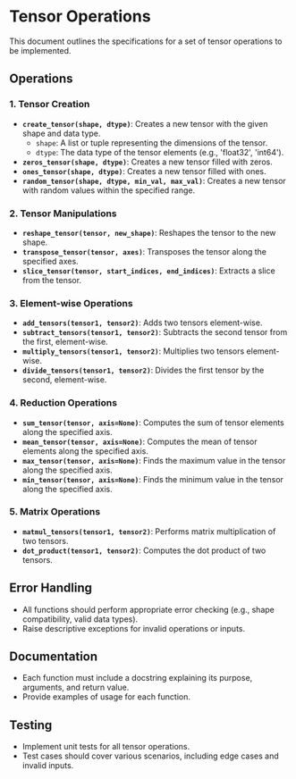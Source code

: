 # Tensor Operations

This document outlines the specifications for a set of tensor operations to be implemented.

## Operations

### 1. Tensor Creation
- **`create_tensor(shape, dtype)`**: Creates a new tensor with the given shape and data type.
  - `shape`: A list or tuple representing the dimensions of the tensor.
  - `dtype`: The data type of the tensor elements (e.g., 'float32', 'int64').
- **`zeros_tensor(shape, dtype)`**: Creates a new tensor filled with zeros.
- **`ones_tensor(shape, dtype)`**: Creates a new tensor filled with ones.
- **`random_tensor(shape, dtype, min_val, max_val)`**: Creates a new tensor with random values within the specified range.

### 2. Tensor Manipulations
- **`reshape_tensor(tensor, new_shape)`**: Reshapes the tensor to the new shape.
- **`transpose_tensor(tensor, axes)`**: Transposes the tensor along the specified axes.
- **`slice_tensor(tensor, start_indices, end_indices)`**: Extracts a slice from the tensor.

### 3. Element-wise Operations
- **`add_tensors(tensor1, tensor2)`**: Adds two tensors element-wise.
- **`subtract_tensors(tensor1, tensor2)`**: Subtracts the second tensor from the first, element-wise.
- **`multiply_tensors(tensor1, tensor2)`**: Multiplies two tensors element-wise.
- **`divide_tensors(tensor1, tensor2)`**: Divides the first tensor by the second, element-wise.

### 4. Reduction Operations
- **`sum_tensor(tensor, axis=None)`**: Computes the sum of tensor elements along the specified axis.
- **`mean_tensor(tensor, axis=None)`**: Computes the mean of tensor elements along the specified axis.
- **`max_tensor(tensor, axis=None)`**: Finds the maximum value in the tensor along the specified axis.
- **`min_tensor(tensor, axis=None)`**: Finds the minimum value in the tensor along the specified axis.

### 5. Matrix Operations
- **`matmul_tensors(tensor1, tensor2)`**: Performs matrix multiplication of two tensors.
- **`dot_product(tensor1, tensor2)`**: Computes the dot product of two tensors.

## Error Handling
- All functions should perform appropriate error checking (e.g., shape compatibility, valid data types).
- Raise descriptive exceptions for invalid operations or inputs.

## Documentation
- Each function must include a docstring explaining its purpose, arguments, and return value.
- Provide examples of usage for each function.

## Testing
- Implement unit tests for all tensor operations.
- Test cases should cover various scenarios, including edge cases and invalid inputs.
